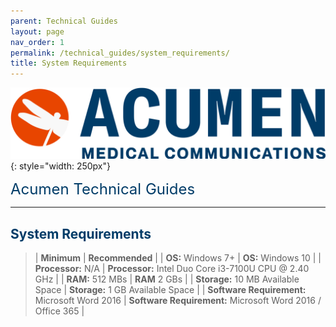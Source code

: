 ```yaml
---
parent: Technical Guides
layout: page
nav_order: 1
permalink: /technical_guides/system_requirements/
title: System Requirements
---
```


![image](/assets/images/logo.jpg){: style="width: 250px"}

<span style="color:#003C68; font-size: 24px">Acumen Technical Guides</span>

---

## <span style="color:#003C68">System Requirements</span>

<div class="recommended-specs" markdown="1">

>| **Minimum**                                       | **Recommended**                                   |
>| **OS:** Windows 7+                                | **OS:** Windows 10                                |
>| **Processor:** N/A                                | **Processor:** Intel Duo Core i3-7100U CPU @ 2.40 GHz |
>| **RAM:** 512 MBs                                  | **RAM** 2 GBs                                     |
>| **Storage:** 10 MB Available Space                | **Storage:**  1 GB Available Space                |
>| **Software Requirement:** Microsoft Word 2016     | **Software Requirement:** Microsoft Word 2016 / Office 365 |

</div>
